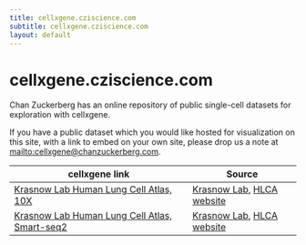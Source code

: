 ```yaml
---
title: cellxgene.cziscience.com
subtitle: cellxgene.cziscience.com
layout: default
---
```


# cellxgene.cziscience.com

Chan Zuckerberg has an online repository of public single-cell datasets for exploration with cellxgene.

If you have a public dataset which you would like hosted for visualization on this site,
with a link to embed on your own site, please drop us a note at <mailto:cellxgene@chanzuckerberg.com>.

<table class="fixed-layout">
  <thead style="width: 100%">
    <tr>
      <th>cellxgene link</th>
      <th>Source</th>
    </tr>
  </thead>
  <tbody style="width: 100%">
    <tr>
      <td><a href="https://cellxgene.cziscience.com/d/krasnow_lab_human_lung_cell_atlas_10x-1.cxg/" target="_blank">Krasnow Lab Human Lung Cell Atlas, 10X</a></td>
      <td>
        <a href="http://cmgm-new.stanford.edu/krasnow/">Krasnow Lab</a>,
        <a href="https://github.com/krasnowlab/hlca">HLCA website</a>
      </td>
    </tr>
    <tr>
      <td><a href="https://cellxgene.cziscience.com/d/krasnow_lab_human_lung_cell_atlas_smartseq2-2.cxg/" target="_blank">Krasnow Lab Human Lung Cell Atlas, Smart-seq2</a></td>
      <td>
        <a href="http://cmgm-new.stanford.edu/krasnow/">Krasnow Lab</a>, 
        <a href="https://github.com/krasnowlab/hlca">HLCA website</a>
      </td>
    </tr>
  </tbody>
</table>
